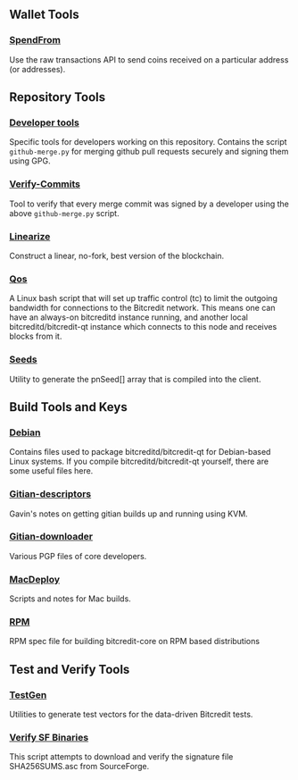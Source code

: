 Wallet Tools
---------------------

### [SpendFrom](/contrib/spendfrom) ###

Use the raw transactions API to send coins received on a particular
address (or addresses).

Repository Tools
---------------------

### [Developer tools](/contrib/devtools) ###
Specific tools for developers working on this repository.
Contains the script `github-merge.py` for merging github pull requests securely and signing them using GPG.

### [Verify-Commits](/contrib/verify-commits) ###
Tool to verify that every merge commit was signed by a developer using the above `github-merge.py` script.

### [Linearize](/contrib/linearize) ###
Construct a linear, no-fork, best version of the blockchain.

### [Qos](/contrib/qos) ###

A Linux bash script that will set up traffic control (tc) to limit the outgoing bandwidth for connections to the Bitcredit network. This means one can have an always-on bitcreditd instance running, and another local bitcreditd/bitcredit-qt instance which connects to this node and receives blocks from it.

### [Seeds](/contrib/seeds) ###
Utility to generate the pnSeed[] array that is compiled into the client.

Build Tools and Keys
---------------------

### [Debian](/contrib/debian) ###
Contains files used to package bitcreditd/bitcredit-qt
for Debian-based Linux systems. If you compile bitcreditd/bitcredit-qt yourself, there are some useful files here.

### [Gitian-descriptors](/contrib/gitian-descriptors) ###
Gavin's notes on getting gitian builds up and running using KVM.

### [Gitian-downloader](/contrib/gitian-downloader)
Various PGP files of core developers. 

### [MacDeploy](/contrib/macdeploy) ###
Scripts and notes for Mac builds. 

### [RPM](/contrib/rpm) ###
RPM spec file for building bitcredit-core on RPM based distributions

Test and Verify Tools 
---------------------

### [TestGen](/contrib/testgen) ###
Utilities to generate test vectors for the data-driven Bitcredit tests.

### [Verify SF Binaries](/contrib/verifysfbinaries) ###
This script attempts to download and verify the signature file SHA256SUMS.asc from SourceForge.
